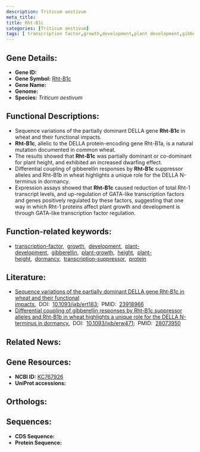 ```yaml
---
description: Triticum aestivum
meta_title:
title: Rht-B1c
categories: [Triticum aestivum]
tags: [ transcription factor,growth,development,plant development,gibberellin,plant growth,height,plant height,dormancy,transcription suppressor,protein ]
---
```


## Gene Details:
- **Gene ID:** []()
- **Gene Symbol:** <u>Rht-B1c</u>
- **Gene Name:** 
- **Genome:** []()
- **Species:** *Triticum aestivum*

## Functional Descriptions:
   - Sequence variations of the partially dominant DELLA gene **Rht-B1c** in wheat and their functional impacts.
   - **Rht-B1c**, allelic to the DELLA protein-encoding gene Rht-B1a, is a natural mutation documented in common wheat.
   - The results showed that **Rht-B1c** was partially dominant or co-dominant for plant height, and exhibited an increased dwarfing effect.
   - Differential coupling of gibberellin responses by **Rht-B1c** suppressor alleles and Rht-B1b in wheat highlights a unique role for the DELLA N-terminus in dormancy.
   - Expression assays showed that **Rht-B1c** caused reduction of total Rht-1 transcript levels, and up-regulation of GATA-like transcription factors and genes positively regulated by these factors, suggesting that one way in which Rht-1 proteins affect plant growth and development is through GATA-like transcription factor regulation.

## Function-related keywords:
   - [transcription-factor](/tags/transcription-factor/),&nbsp;&nbsp;[growth](/tags/growth/),&nbsp;&nbsp;[development](/tags/development/),&nbsp;&nbsp;[plant-development](/tags/plant-development/),&nbsp;&nbsp;[gibberellin](/tags/gibberellin/),&nbsp;&nbsp;[plant-growth](/tags/plant-growth/),&nbsp;&nbsp;[height](/tags/height/),&nbsp;&nbsp;[plant-height](/tags/plant-height/),&nbsp;&nbsp;[dormancy](/tags/dormancy/),&nbsp;&nbsp;[transcription-suppressor](/tags/transcription-suppressor/),&nbsp;&nbsp;[protein](/tags/protein/)

## Literature:
   - [Sequence variations of the partially dominant DELLA gene Rht-B1c in wheat and their functional impacts.](https://doi.org/10.1093/jxb/ert183)&nbsp;&nbsp;DOI:&nbsp;&nbsp;[10.1093/jxb/ert183](https://doi.org/10.1093/jxb/ert183);&nbsp;&nbsp;PMID:&nbsp;&nbsp;[23918966](https://pubmed.ncbi.nlm.nih.gov/23918966/)
   - [Differential coupling of gibberellin responses by Rht-B1c suppressor alleles and Rht-B1b in wheat highlights a unique role for the DELLA N-terminus in dormancy.](https://doi.org/10.1093/jxb/erw471)&nbsp;&nbsp;DOI:&nbsp;&nbsp;[10.1093/jxb/erw471](https://doi.org/10.1093/jxb/erw471);&nbsp;&nbsp;PMID:&nbsp;&nbsp;[28073950](https://pubmed.ncbi.nlm.nih.gov/28073950/)

## Related News:

## Gene Resources:
- **NCBI ID:**  [KC767926](https://www.ncbi.nlm.nih.gov/gene/?term=KC767926)
- **UniProt accessions:**  [](https://www.uniprot.org/uniprotkb//entry)

## Orthologs:

## Sequences:
- **CDS Sequence:**
- **Protein Sequence:**
